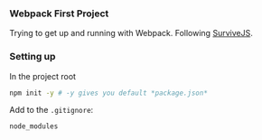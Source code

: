 ### Webpack First Project

Trying to get up and running with Webpack.
Following [SurviveJS](http://survivejs.com/).



### Setting up

In the project root

```sh
npm init -y # -y gives you default *package.json*
```

Add to the `.gitignore`:

```sh
node_modules
```
